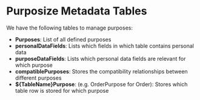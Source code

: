# Purposize Metadata Tables

We have the following tables to manage purposes:

- **Purposes**: List of all defined purposes
- **personalDataFields**: Lists which fields in which table contains personal data
- **purposeDataFields**: Lists which personal data fields are relevant for which purpose
- **compatiblePurposes**: Stores the compatibility relationships between different purposes
- **${TableName}Purpose**: (e.g. OrderPurpose for Order): Stores which table row is stored for which purpose
